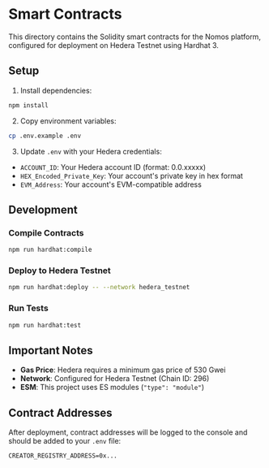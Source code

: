 # Smart Contracts

This directory contains the Solidity smart contracts for the Nomos platform, configured for deployment on Hedera Testnet using Hardhat 3.

## Setup

1. Install dependencies:
```bash
npm install
```

2. Copy environment variables:
```bash
cp .env.example .env
```

3. Update `.env` with your Hedera credentials:
- `ACCOUNT_ID`: Your Hedera account ID (format: 0.0.xxxxx)
- `HEX_Encoded_Private_Key`: Your account's private key in hex format
- `EVM_Address`: Your account's EVM-compatible address

## Development

### Compile Contracts
```bash
npm run hardhat:compile
```

### Deploy to Hedera Testnet
```bash
npm run hardhat:deploy -- --network hedera_testnet
```

### Run Tests
```bash
npm run hardhat:test
```

## Important Notes

- **Gas Price**: Hedera requires a minimum gas price of 530 Gwei
- **Network**: Configured for Hedera Testnet (Chain ID: 296)
- **ESM**: This project uses ES modules (`"type": "module"`)

## Contract Addresses

After deployment, contract addresses will be logged to the console and should be added to your `.env` file:

```
CREATOR_REGISTRY_ADDRESS=0x...
```